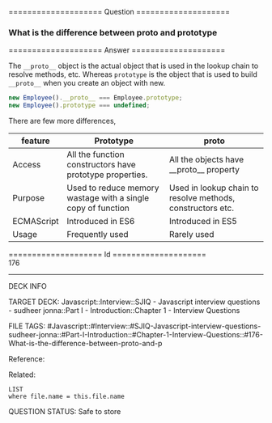 ==================== Question ====================  

### What is the difference between proto and prototype  

==================== Answer ====================  

The `__proto__` object is the actual object that is used in the lookup chain to
resolve methods, etc. Whereas `prototype` is the object that is used to build
`__proto__` when you create an object with new.

```javascript
new Employee().__proto__ === Employee.prototype;
new Employee().prototype === undefined;
```

There are few more differences,

| feature    | Prototype                                                    | proto                                                      |
| ---------- | ------------------------------------------------------------ | ---------------------------------------------------------- |
| Access     | All the function constructors have prototype properties.     | All the objects have \_\_proto\_\_ property                |
| Purpose    | Used to reduce memory wastage with a single copy of function | Used in lookup chain to resolve methods, constructors etc. |
| ECMAScript | Introduced in ES6                                            | Introduced in ES5                                          |
| Usage      | Frequently used                                              | Rarely used                                                |

==================== Id ====================  
176
<!--ID: 1707879834747-->

---

DECK INFO

TARGET DECK: Javascript::Interview::SJIQ - Javascript interview questions - sudheer jonna::Part I - Introduction::Chapter 1 - Interview Questions

FILE TAGS: #Javascript::#Interview::#SJIQ-Javascript-interview-questions-sudheer-jonna::#Part-I-Introduction::#Chapter-1-Interview-Questions::#176-What-is-the-difference-between-proto-and-p

Reference:

Related:

```dataview
LIST
where file.name = this.file.name
```
QUESTION STATUS: Safe to store
